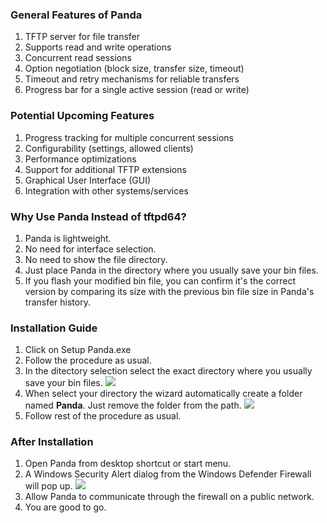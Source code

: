 ### General Features of Panda

1. TFTP server for file transfer
2. Supports read and write operations
3. Concurrent read sessions
4. Option negotiation (block size, transfer size, timeout)
5. Timeout and retry mechanisms for reliable transfers
6. Progress bar for a single active session (read or write)

### Potential Upcoming Features

1. Progress tracking for multiple concurrent sessions
2. Configurability (settings, allowed clients)
3. Performance optimizations
4. Support for additional TFTP extensions
5. Graphical User Interface (GUI)
6. Integration with other systems/services

### Why Use Panda Instead of tftpd64?

1. Panda is lightweight.
2. No need for interface selection.
3. No need to show the file directory.
4. Just place Panda in the directory where you usually save your bin files.
5. If you flash your modified bin file, you can confirm it's the correct version by comparing its size with the previous bin file size in Panda's transfer history.


### Installation Guide 

1. Click on Setup Panda.exe
2. Follow the procedure as usual.
3. In the ditectory selection select the exact directory where you usually save your bin files.
![](Screenshot_2.png)
4. When select your directory the wizard automatically create a folder named **Panda**. Just remove the folder from the path.
![](Screenshot_5.png)
5. Follow rest of the procedure as usual.

### After Installation

1. Open Panda from desktop shortcut or start menu.
2. A Windows Security Alert dialog from the Windows Defender Firewall will pop up.
![](Screenshot_31.png)
3. Allow Panda to communicate through the firewall on a public network.
4. You are good to go.

